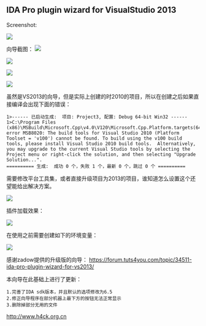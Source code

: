 IDA Pro plugin wizard for VisualStudio 2013
---

Screenshot:

![](https://bytebucket.org/obaby/ida-pro-plugin-wizard-for-vs2013/raw/998d9eefefc24169ebbb915b8a225c559110326e/ScreenShot/screenshot.png?token=3b652e8c1df73fd8601080cee116384d77d69605)

向导截图：
![](https://bytebucket.org/obaby/ida-pro-plugin-wizard-for-vs2013/raw/998d9eefefc24169ebbb915b8a225c559110326e/ScreenShot/1.png?token=cf918839cc84560b7cc9eba55a22e26cdaa2b69a)

![](https://bytebucket.org/obaby/ida-pro-plugin-wizard-for-vs2013/raw/998d9eefefc24169ebbb915b8a225c559110326e/ScreenShot/2.png?token=ab1498af72d274f02d5e13a7498cc888ec201c0c)

![](https://bytebucket.org/obaby/ida-pro-plugin-wizard-for-vs2013/raw/998d9eefefc24169ebbb915b8a225c559110326e/ScreenShot/3.png?token=1e54bc761ac7428a1b0d1b435f02109d35ea12e2)

![](https://bytebucket.org/obaby/ida-pro-plugin-wizard-for-vs2013/raw/998d9eefefc24169ebbb915b8a225c559110326e/ScreenShot/4.png?token=9597c0b62c52c99ed0aa92c28713570482587567)

虽然是VS2013的向导，但是实际上创建的时2010的项目，所以在创建之后如果直接编译会出现下面的错误：

	1>------ 已启动生成:  项目: Project3, 配置: Debug 64-bit Win32 ------
	1>C:\Program Files (x86)\MSBuild\Microsoft.Cpp\v4.0\V120\Microsoft.Cpp.Platform.targets(64,5): error MSB8020: The build tools for Visual Studio 2010 (Platform Toolset = 'v100') cannot be found. To build using the v100 build tools, please install Visual Studio 2010 build tools.  Alternatively, you may upgrade to the current Visual Studio tools by selecting the Project menu or right-click the solution, and then selecting "Upgrade Solution...".
	========== 生成:  成功 0 个，失败 1 个，最新 0 个，跳过 0 个 ==========
需要修改平台工具集，或者直接升级项目为2013的项目，谁知道怎么设置这个还望能给出解决方案。

![](https://bytebucket.org/obaby/ida-pro-plugin-wizard-for-vs2013/raw/998d9eefefc24169ebbb915b8a225c559110326e/ScreenShot/Error.png?token=e8c3bd3caa670eb4c0e251bd1c94260a8584b61b)

插件加载效果：

![](https://bytebucket.org/obaby/ida-pro-plugin-wizard-for-vs2013/raw/998d9eefefc24169ebbb915b8a225c559110326e/ScreenShot/pluginload.png?token=5442d7cda447b69bd8704409bc4d20ae5e277b6f)

在使用之前需要创建如下的环境变量：

![](https://bytebucket.org/obaby/ida-pro-plugin-wizard-for-vs2013/raw/998d9eefefc24169ebbb915b8a225c559110326e/ScreenShot/%E7%8E%AF%E5%A2%83%E5%8F%98%E9%87%8F.png?token=cca2e86964d68acf146ded7dd835e7ac52b8d2a5)

感谢zadow提供的升级版的向导：
https://forum.tuts4you.com/topic/34511-ida-pro-plugin-wizard-for-vs2013/

本向导在此基础上进行了更新：

	1.完善了IDA sdk版本，并且默认的选项修改为6.5
	2.修正向导程序在部分机器上最下方的按钮无法正常显示
	3.删除掉部分无用的文件

http://www.h4ck.org.cn